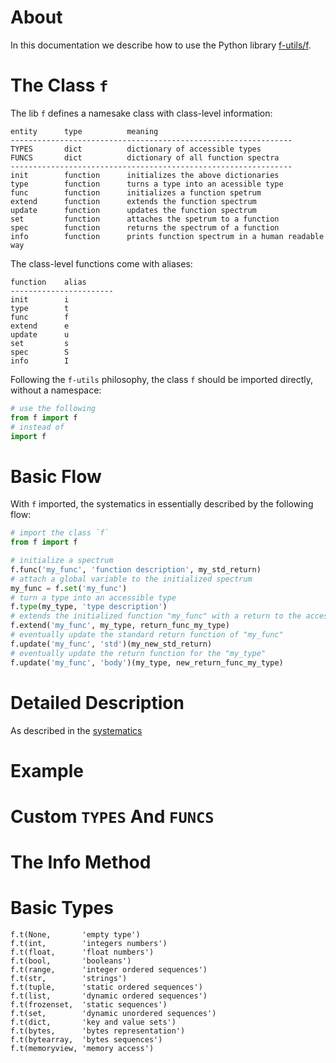 # About

In this documentation we describe how to use the Python library [f-utils/f](https://github.com/f-utils/f).

# The Class `f`

The lib `f` defines a namesake class with class-level information:
```
entity      type          meaning
---------------------------------------------------------------
TYPES       dict          dictionary of accessible types
FUNCS       dict          dictionary of all function spectra
---------------------------------------------------------------
init        function      initializes the above dictionaries
type        function      turns a type into an acessible type
func        function      initializes a function spetrum
extend      function      extends the function spectrum
update      function      updates the function spectrum
set         function      attaches the spetrum to a function
spec        function      returns the spectrum of a function
info        function      prints function spectrum in a human readable way
```

The class-level functions come with aliases:

```
function    alias
-----------------------
init        i
type        t
func        f
extend      e
update      u
set         s
spec        S
info        I
```


Following the `f-utils` philosophy, the class `f` should be imported directly, without a namespace:
```python
# use the following
from f import f
# instead of
import f
```

# Basic Flow

With `f` imported, the systematics in essentially described by the following flow: 

```python
# import the class `f`
from f import f

# initialize a spectrum
f.func('my_func', 'function description', my_std_return)
# attach a global variable to the initialized spectrum
my_func = f.set('my_func')
# turn a type into an accessible type
f.type(my_type, 'type description')
# extends the initialized function "my_func" with a return to the accessible type "my_type"
f.extend('my_func', my_type, return_func_my_type)
# eventually update the standard return function of "my_func"
f.update('my_func', 'std')(my_new_std_return)
# eventually update the return function for the "my_type"
f.update('my_func', 'body')(my_type, new_return_func_my_type)
```

# Detailed Description

As described in the [systematics](https://github.com/f-utils/)

# Example

# Custom `TYPES` And `FUNCS`

# The Info Method

# Basic Types

```
f.t(None,       'empty type')
f.t(int,        'integers numbers')
f.t(float,      'float numbers')
f.t(bool,       'booleans')
f.t(range,      'integer ordered sequences')
f.t(str,        'strings')
f.t(tuple,      'static ordered sequences')
f.t(list,       'dynamic ordered sequences')
f.t(frozenset,  'static sequences')
f.t(set,        'dynamic unordered sequences')
f.t(dict,       'key and value sets')
f.t(bytes,      'bytes representation')
f.t(bytearray,  'bytes sequences')
f.t(memoryview, 'memory access')
```
